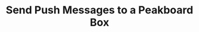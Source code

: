 ---
layout: article
title: Send Push Messages to a Peakboard Box
description: 
  - This template is part of the article 'Sending Push Messages to the Peakboard' which you can find on our Help website&#58; https://help.peakboard.com/misc/en-push-messages.html. It shows an example how to send http messages to a Peakboard Box.
lang: en
weight: 200
isDraft: false
ref: Example_Push_Messages
category:
    - Scripting
image: Example_Push_Messages_EN.png
download: Example_Push_Messages_EN.pbmx
overview_description:
overview_benefits:
overview_data_sources:
---